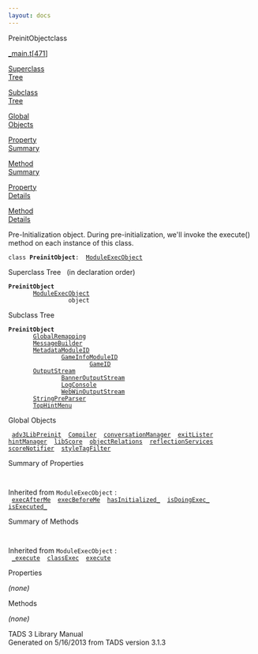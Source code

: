 ```yaml
---
layout: docs
---
```

<span class="title">PreinitObject</span><span class="type">class</span>

[\_main.t](../file/_main.t.html)\[[471](../source/_main.t.html#471)\]

[Superclass  
Tree](#_SuperClassTree_)

[Subclass  
Tree](#_SubClassTree_)

[Global  
Objects](#_ObjectSummary_)

[Property  
Summary](#_PropSummary_)

[Method  
Summary](#_MethodSummary_)

[Property  
Details](#_Properties_)

[Method  
Details](#_Methods_)

<div class="fdesc">

Pre-Initialization object. During pre-initialization, we'll invoke the
execute() method on each instance of this class.

`class `**`PreinitObject`**` :   `[`ModuleExecObject`](../object/ModuleExecObject.html)

</div>

<span id="_SuperClassTree_"></span>

<div class="mjhd">

<span class="hdln">Superclass Tree</span>   (in declaration order)

</div>

**`PreinitObject`**  
`         `[`ModuleExecObject`](../object/ModuleExecObject.html)  
`                 object`  
<span id="_SubClassTree_"></span>

<div class="mjhd">

<span class="hdln">Subclass Tree</span>  

</div>

**`PreinitObject`**  
`         `[`GlobalRemapping`](../object/GlobalRemapping.html)  
`         `[`MessageBuilder`](../object/MessageBuilder.html)  
`         `[`MetadataModuleID`](../object/MetadataModuleID.html)  
`                 `[`GameInfoModuleID`](../object/GameInfoModuleID.html)  
`                         `[`GameID`](../object/GameID.html)  
`         `[`OutputStream`](../object/OutputStream.html)  
`                 `[`BannerOutputStream`](../object/BannerOutputStream.html)  
`                 `[`LogConsole`](../object/LogConsole.html)  
`                 `[`WebWinOutputStream`](../object/WebWinOutputStream.html)  
`         `[`StringPreParser`](../object/StringPreParser.html)  
`         `[`TopHintMenu`](../object/TopHintMenu.html)  
<span id="_ObjectSummary_"></span>

<div class="mjhd">

<span class="hdln">Global Objects</span>  

</div>

` `[`adv3LibPreinit`](../object/adv3LibPreinit.html)`  `[`Compiler`](../object/Compiler.html)`  `[`conversationManager`](../object/conversationManager.html)`  `[`exitLister`](../object/exitLister.html)`  `[`hintManager`](../object/hintManager.html)`  `[`libScore`](../object/libScore.html)`  `[`objectRelations`](../object/objectRelations.html)`  `[`reflectionServices`](../object/reflectionServices.html)`  `[`scoreNotifier`](../object/scoreNotifier.html)`  `[`styleTagFilter`](../object/styleTagFilter.html)`  `
<span id="_PropSummary_"></span>

<div class="mjhd">

<span class="hdln">Summary of Properties</span>  

</div>

` `

Inherited from `ModuleExecObject` :  
` `[`execAfterMe`](../object/ModuleExecObject.html#execAfterMe)`  `[`execBeforeMe`](../object/ModuleExecObject.html#execBeforeMe)`  `[`hasInitialized_`](../object/ModuleExecObject.html#hasInitialized_)`  `[`isDoingExec_`](../object/ModuleExecObject.html#isDoingExec_)`  `[`isExecuted_`](../object/ModuleExecObject.html#isExecuted_)`  `

<span id="_MethodSummary_"></span>

<div class="mjhd">

<span class="hdln">Summary of Methods</span>  

</div>

` `

Inherited from `ModuleExecObject` :  
` `[`_execute`](../object/ModuleExecObject.html#_execute)`  `[`classExec`](../object/ModuleExecObject.html#classExec)`  `[`execute`](../object/ModuleExecObject.html#execute)`  `

<span id="_Properties_"></span>

<div class="mjhd">

<span class="hdln">Properties</span>  

</div>

*(none)* <span id="_Methods_"></span>

<div class="mjhd">

<span class="hdln">Methods</span>  

</div>

*(none)*

<div class="ftr">

TADS 3 Library Manual  
Generated on 5/16/2013 from TADS version 3.1.3

</div>
